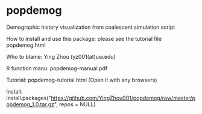# popdemog
Demographic history visualization from coalescent simulation script

How to install and use this package: please see the tutorial file popdemog.html

Who to blame: Ying Zhou (yz001(at)uw.edu)

R function manu: popdemog-manual.pdf

Tutorial: popdemog-tutorial.html (Open it with any browsers)

Install:
  install.packages("https://github.com/YingZhou001/popdemog/raw/master/popdemog_1.0.tar.gz", repos = NULL)
   

